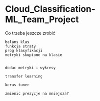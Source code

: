 # Cloud_Classification-ML_Team_Project

Co trzeba jeszcze zrobić


    balans klas
    funkcja straty
    prog klasyfikacji
    metryki skupione na klasie 


    dodac metryki i wykresy

    transfer learning

    keras tuner
    
    zmienic prezycje na mniejsza?
    